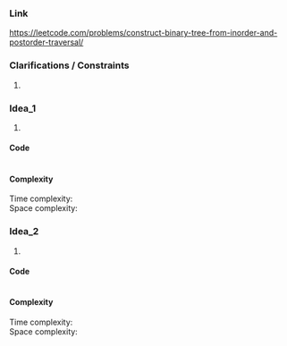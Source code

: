 
### Link

https://leetcode.com/problems/construct-binary-tree-from-inorder-and-postorder-traversal/

### Clarifications / Constraints

1. 

### Idea_1

1. 


#### Code

```java

```

#### Complexity

Time complexity:  
Space complexity: 


### Idea_2

1. 


#### Code

```java

```

#### Complexity

Time complexity:  
Space complexity: 
